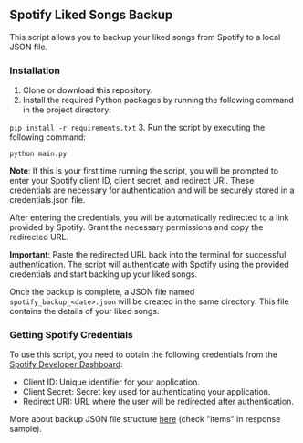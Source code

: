 ## Spotify Liked Songs Backup
This script allows you to backup your liked songs from Spotify to a local JSON file.

### Installation
1. Clone or download this repository.
2. Install the required Python packages by running the following command in the project directory:

`pip install -r requirements.txt`
3. Run the script by executing the following command:

`python main.py`

**Note**: If this is your first time running the script, you will be prompted to enter your Spotify client ID, client secret, and redirect URI. These credentials are necessary for authentication and will be securely stored in a credentials.json file.

After entering the credentials, you will be automatically redirected to a link provided by Spotify. Grant the necessary permissions and copy the redirected URL.

**Important**: Paste the redirected URL back into the terminal for successful authentication.
The script will authenticate with Spotify using the provided credentials and start backing up your liked songs. 

Once the backup is complete, a JSON file named `spotify_backup_<date>.json` will be created in the same directory. This file contains the details of your liked songs.

### Getting Spotify Credentials

To use this script, you need to obtain the following credentials from the [Spotify Developer Dashboard](https://developer.spotify.com/):

+ Client ID: Unique identifier for your application.
+ Client Secret: Secret key used for authenticating your application.
+ Redirect URI: URL where the user will be redirected after authentication.

More about backup JSON file structure [here](https://developer.spotify.com/documentation/web-api/reference/get-users-saved-tracks) (check "items" in response sample).